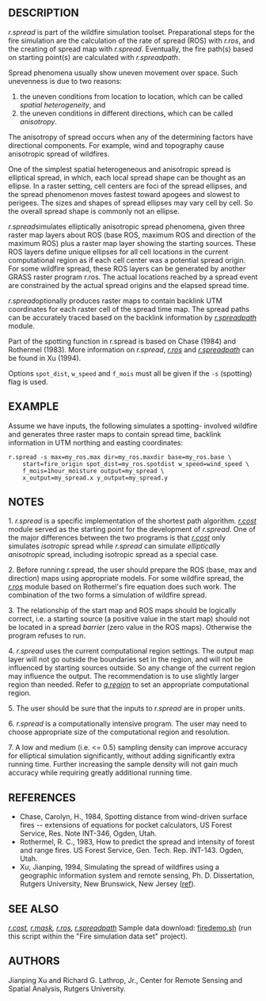 ## DESCRIPTION

*r.spread* is part of the wildfire simulation toolset. Preparational
steps for the fire simulation are the calculation of the rate of spread
(ROS) with *r.ros*, and the creating of spread map with *r.spread*.
Eventually, the fire path(s) based on starting point(s) are calculated
with *r.spreadpath*.

Spread phenomena usually show uneven movement over space. Such
unevenness is due to two reasons:

1.  the uneven conditions from location to location, which can be called
    *spatial heterogeneity*, and
2.  the uneven conditions in different directions, which can be called
    *anisotropy*.

The anisotropy of spread occurs when any of the determining factors have
directional components. For example, wind and topography cause
anisotropic spread of wildfires.

One of the simplest spatial heterogeneous and anisotropic spread is
elliptical spread, in which, each local spread shape can be thought as
an ellipse. In a raster setting, cell centers are foci of the spread
ellipses, and the spread phenomenon moves fastest toward apogees and
slowest to perigees. The sizes and shapes of spread ellipses may vary
cell by cell. So the overall spread shape is commonly not an ellipse.

*r.spread*simulates elliptically anisotropic spread phenomena, given
three raster map layers about ROS (base ROS, maximum ROS and direction
of the maximum ROS) plus a raster map layer showing the starting
sources. These ROS layers define unique ellipses for all cell locations
in the current computational region as if each cell center was a
potential spread origin. For some wildfire spread, these ROS layers can
be generated by another GRASS raster program r.ros. The actual locations
reached by a spread event are constrained by the actual spread origins
and the elapsed spread time.

*r.spread*optionally produces raster maps to contain backlink UTM
coordinates for each raster cell of the spread time map. The spread
paths can be accurately traced based on the backlink information by
*[r.spreadpath](r.spreadpath.md)* module.

Part of the spotting function in r.spread is based on Chase (1984) and
Rothermel (1983). More information on *r.spread*, *[r.ros](r.ros.md)*
and *[r.spreadpath](r.spreadpath.md)* can be found in Xu (1994).

Options `spot_dist`, `w_speed` and `f_mois` must all be given if the
`-s` (spotting) flag is used.

## EXAMPLE

Assume we have inputs, the following simulates a spotting- involved
wildfire and generates three raster maps to contain spread time,
backlink information in UTM northing and easting coordinates:

```shell
r.spread -s max=my_ros.max dir=my_ros.maxdir base=my_ros.base \
    start=fire_origin spot_dist=my_ros.spotdist w_speed=wind_speed \
    f_mois=1hour_moisture output=my_spread \
    x_output=my_spread.x y_output=my_spread.y
```

## NOTES

1\. *r.spread* is a specific implementation of the shortest path
algorithm. *[r.cost](r.cost.md)* module served as the starting point for
the development of *r.spread*. One of the major differences between the
two programs is that *[r.cost](r.cost.md)* only simulates *isotropic*
spread while *r.spread* can simulate *elliptically anisotropic* spread,
including isotropic spread as a special case.

2\. Before running r.spread, the user should prepare the ROS (base, max
and direction) maps using appropriate models. For some wildfire spread,
the *[r.ros](r.ros.md)* module based on Rothermel's fire equation does
such work. The combination of the two forms a simulation of wildfire
spread.

3\. The relationship of the start map and ROS maps should be logically
correct, i.e. a starting source (a positive value in the start map)
should not be located in a spread *barrier* (zero value in the ROS
maps). Otherwise the program refuses to run.

4\. *r.spread* uses the current computational region settings. The
output map layer will not go outside the boundaries set in the region,
and will not be influenced by starting sources outside. So any change of
the current region may influence the output. The recommendation is to
use slightly larger region than needed. Refer to
*[g.region](g.region.md)* to set an appropriate computational region.

5\. The user should be sure that the inputs to *r.spread* are in proper
units.

6\. *r.spread* is a computationally intensive program. The user may need
to choose appropriate size of the computational region and resolution.

7\. A low and medium (i.e. \<= 0.5) sampling density can improve
accuracy for elliptical simulation significantly, without adding
significantly extra running time. Further increasing the sample density
will not gain much accuracy while requiring greatly additional running
time.

## REFERENCES

- Chase, Carolyn, H., 1984, Spotting distance from wind-driven surface
  fires -- extensions of equations for pocket calculators, US Forest
  Service, Res. Note INT-346, Ogden, Utah.
- Rothermel, R. C., 1983, How to predict the spread and intensity of
  forest and range fires. US Forest Service, Gen. Tech. Rep. INT-143.
  Ogden, Utah.
- Xu, Jianping, 1994, Simulating the spread of wildfires using a
  geographic information system and remote sensing, Ph. D. Dissertation,
  Rutgers University, New Brunswick, New Jersey
  ([ref](https://dl.acm.org/citation.cfm?id=921466)).

## SEE ALSO

*[r.cost](r.cost.md), [r.mask](r.mask.md), [r.ros](r.ros.md),
[r.spreadpath](r.spreadpath.md)* Sample data download:
[firedemo.sh](https://grass.osgeo.org/sampledata/firedemo_grass7.sh)
(run this script within the "Fire simulation data set" project).

## AUTHORS

Jianping Xu and Richard G. Lathrop, Jr., Center for Remote Sensing and
Spatial Analysis, Rutgers University.
